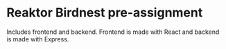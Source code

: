# Reaktor Birdnest pre-assignment 

Includes frontend and backend. Frontend is made with React and backend is made with Express.